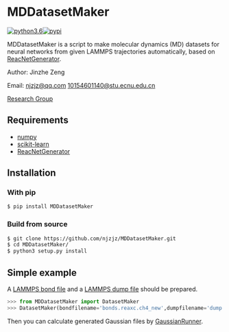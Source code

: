 # MDDatasetMaker
[![python3.6](https://img.shields.io/badge/python-3.6-blue.svg)](https://badge.fury.io/py/MDDatasetMaker)[![pypi](https://badge.fury.io/py/MDDatasetMaker.svg)](https://badge.fury.io/py/MDDatasetMaker)

MDDatasetMaker is a script to make molecular dynamics (MD) datasets for neural networks from given LAMMPS trajectories automatically, based on [ReacNetGenerator](https://github.com/njzjz/ReacNetGenerator).

Author: Jinzhe Zeng

Email: njzjz@qq.com  10154601140@stu.ecnu.edu.cn

[Research Group](http://computchem.cn)

## Requirements
* [numpy](https://github.com/numpy/numpy)
* [scikit-learn](https://github.com/scikit-learn/scikit-learn)
* [ReacNetGenerator](https://github.com/njzjz/ReacNetGenerator)

## Installation

### With pip
```sh
$ pip install MDDatasetMaker
```
### Build from source
```sh
$ git clone https://github.com/njzjz/MDDatasetMaker.git
$ cd MDDatasetMaker/
$ python3 setup.py install
```

## Simple example

A [LAMMPS bond file](http://lammps.sandia.gov/doc/fix_reax_bonds.html) and a [LAMMPS dump file](https://lammps.sandia.gov/doc/dump.html) should be prepared.

```python
>>> from MDDatasetMaker import DatasetMaker
>>> DatasetMaker(bondfilename='bonds.reaxc.ch4_new',dumpfilename='dump.ch4',dataset_dir='dataset_ch4',xyzfilename='ch4',stepinterval=25).makedataset()
```
Then you can calculate generated Gaussian files by [GaussianRunner](https://github.com/njzjz/GaussianRunner).
